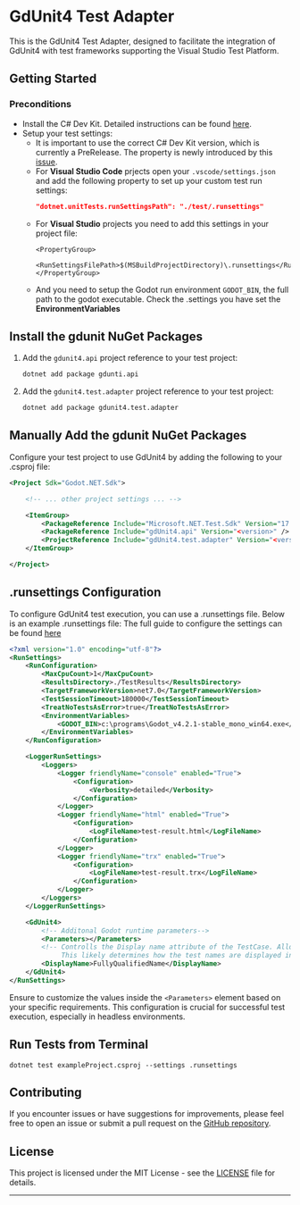 
# GdUnit4 Test Adapter

This is the GdUnit4 Test Adapter, designed to facilitate the integration of GdUnit4 with test frameworks supporting the Visual Studio Test Platform.

## Getting Started


### Preconditions
* Install the C# Dev Kit. Detailed instructions can be found [here](https://code.visualstudio.com/docs/csharp/testing).
* Setup your test settings:
  - It is important to use the correct C# Dev Kit version, which is currently a PreRelease. The property is newly introduced by this [issue](https://github.com/microsoft/vscode-dotnettools/issues/156).
  - For **Visual Studio Code** prjects open your `.vscode/settings.json` and add the following property to set up your custom test run settings:
    ```json
    "dotnet.unitTests.runSettingsPath": "./test/.runsettings"
    ```
  - For **Visual Studio** projects you need to add this settings in your project file:
    ```
    <PropertyGroup>
      <RunSettingsFilePath>$(MSBuildProjectDirectory)\.runsettings</RunSettingsFilePath>
    </PropertyGroup>
    ```
  - And you need to setup the Godot run environment `GODOT_BIN`, the full path to the godot executable.
    Check the .settings you have set the **EnvironmentVariables**

## Install the gdunit NuGet Packages
1. Add the `gdunit4.api` project reference to your test project:

   ```bash
   dotnet add package gdunti.api
   ```
2. Add the `gdunit4.test.adapter` project reference to your test project:

   ```bash
   dotnet add package gdunit4.test.adapter
   ```

## Manually Add the gdunit NuGet Packages
Configure your test project to use GdUnit4 by adding the following to your .csproj file:

```xml
<Project Sdk="Godot.NET.Sdk">

    <!-- ... other project settings ... -->

    <ItemGroup>
        <PackageReference Include="Microsoft.NET.Test.Sdk" Version="17.9.0" />
        <PackageReference Include="gdUnit4.api" Version="<version>" />
        <ProjectReference Include="gdUnit4.test.adapter" Version="<version>"/>
    </ItemGroup>

</Project>
```

## .runsettings Configuration

To configure GdUnit4 test execution, you can use a .runsettings file. Below is an example .runsettings file:
The full guide to configure the settings can be found [here](https://learn.microsoft.com/en-us/visualstudio/test/configure-unit-tests-by-using-a-dot-runsettings-file?view=vs-2022)

```xml
<?xml version="1.0" encoding="utf-8"?>
<RunSettings>
    <RunConfiguration>
        <MaxCpuCount>1</MaxCpuCount>
        <ResultsDirectory>./TestResults</ResultsDirectory>
        <TargetFrameworkVersion>net7.0</TargetFrameworkVersion>
        <TestSessionTimeout>180000</TestSessionTimeout>
        <TreatNoTestsAsError>true</TreatNoTestsAsError>
        <EnvironmentVariables>
            <GODOT_BIN>c:\programs\Godot_v4.2.1-stable_mono_win64.exe</GODOT_BIN>
        </EnvironmentVariables>
    </RunConfiguration>

    <LoggerRunSettings>
        <Loggers>
            <Logger friendlyName="console" enabled="True">
                <Configuration>
                    <Verbosity>detailed</Verbosity>
                </Configuration>
            </Logger>
            <Logger friendlyName="html" enabled="True">
                <Configuration>
                    <LogFileName>test-result.html</LogFileName>
                </Configuration>
            </Logger>
            <Logger friendlyName="trx" enabled="True">
                <Configuration>
                    <LogFileName>test-result.trx</LogFileName>
                </Configuration>
            </Logger>
        </Loggers>
    </LoggerRunSettings>

    <GdUnit4>
        <!-- Additonal Godot runtime parameters-->
        <Parameters></Parameters>
        <!-- Controlls the Display name attribute of the TestCase. Allowed values are SimpleName and FullyQualifiedName.
             This likely determines how the test names are displayed in the test results.-->
        <DisplayName>FullyQualifiedName</DisplayName>
    </GdUnit4>
</RunSettings>
```

Ensure to customize the values inside the `<Parameters>` element based on your specific requirements. This configuration is crucial for successful test execution, especially in headless environments.


## Run Tests from Terminal

`dotnet test exampleProject.csproj --settings .runsettings`

## Contributing

If you encounter issues or have suggestions for improvements, please feel free to open an issue or submit a pull request on the [GitHub repository](https://github.com/MikeSchulze/gdUnit4Mono/issues/new/choose).

## License

This project is licensed under the MIT License - see the [LICENSE](LICENSE) file for details.

---
